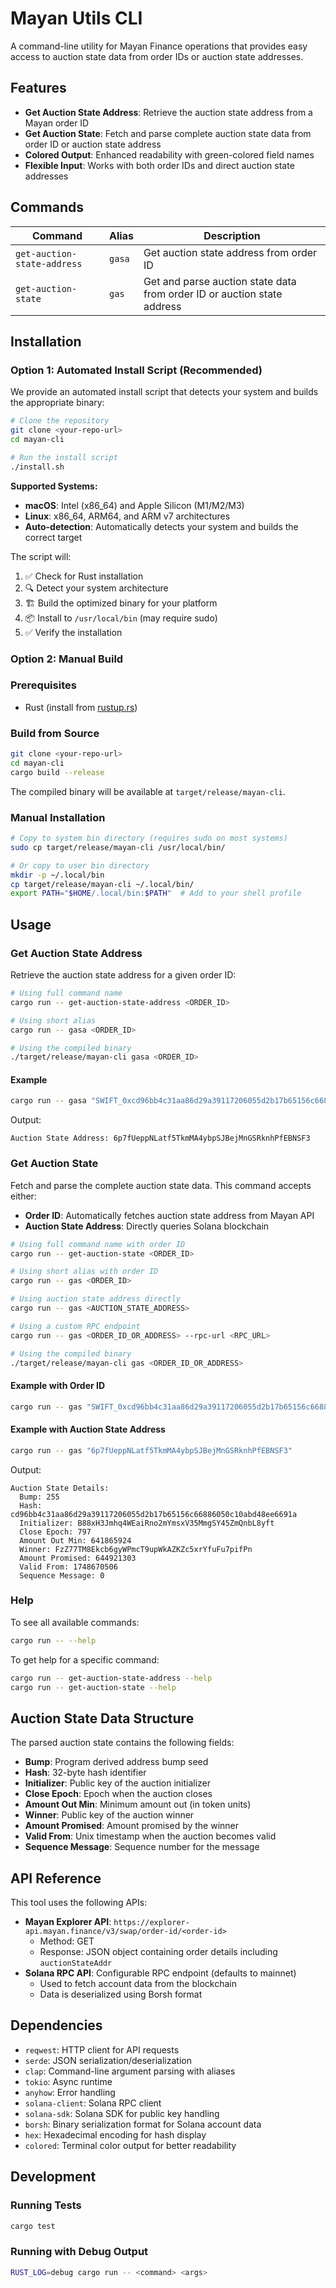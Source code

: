 # Mayan Utils CLI

A command-line utility for Mayan Finance operations that provides easy access to auction state data from order IDs or auction state addresses.

## Features

- **Get Auction State Address**: Retrieve the auction state address from a Mayan order ID
- **Get Auction State**: Fetch and parse complete auction state data from order ID or auction state address
- **Colored Output**: Enhanced readability with green-colored field names
- **Flexible Input**: Works with both order IDs and direct auction state addresses

## Commands

| Command | Alias | Description |
|---------|-------|-------------|
| `get-auction-state-address` | `gasa` | Get auction state address from order ID |
| `get-auction-state` | `gas` | Get and parse auction state data from order ID or auction state address |

## Installation

### Option 1: Automated Install Script (Recommended)

We provide an automated install script that detects your system and builds the appropriate binary:

```bash
# Clone the repository
git clone <your-repo-url>
cd mayan-cli

# Run the install script
./install.sh
```

**Supported Systems:**
- **macOS**: Intel (x86_64) and Apple Silicon (M1/M2/M3)
- **Linux**: x86_64, ARM64, and ARM v7 architectures
- **Auto-detection**: Automatically detects your system and builds the correct target

The script will:
1. ✅ Check for Rust installation
2. 🔍 Detect your system architecture
3. 🏗️ Build the optimized binary for your platform
4. 📦 Install to `/usr/local/bin` (may require sudo)
5. ✅ Verify the installation

### Option 2: Manual Build

### Prerequisites

- Rust (install from [rustup.rs](https://rustup.rs/))

### Build from Source

```bash
git clone <your-repo-url>
cd mayan-cli
cargo build --release
```

The compiled binary will be available at `target/release/mayan-cli`.

### Manual Installation

```bash
# Copy to system bin directory (requires sudo on most systems)
sudo cp target/release/mayan-cli /usr/local/bin/

# Or copy to user bin directory
mkdir -p ~/.local/bin
cp target/release/mayan-cli ~/.local/bin/
export PATH="$HOME/.local/bin:$PATH"  # Add to your shell profile
```

## Usage

### Get Auction State Address

Retrieve the auction state address for a given order ID:

```bash
# Using full command name
cargo run -- get-auction-state-address <ORDER_ID>

# Using short alias
cargo run -- gasa <ORDER_ID>

# Using the compiled binary
./target/release/mayan-cli gasa <ORDER_ID>
```

#### Example

```bash
cargo run -- gasa "SWIFT_0xcd96bb4c31aa86d29a39117206055d2b17b65156c66886050c10abd48ee6691a"
```

Output:
```
Auction State Address: 6p7fUeppNLatf5TkmMA4ybpSJBejMnGSRknhPfEBNSF3
```

### Get Auction State

Fetch and parse the complete auction state data. This command accepts either:
- **Order ID**: Automatically fetches auction state address from Mayan API
- **Auction State Address**: Directly queries Solana blockchain

```bash
# Using full command name with order ID
cargo run -- get-auction-state <ORDER_ID>

# Using short alias with order ID
cargo run -- gas <ORDER_ID>

# Using auction state address directly
cargo run -- gas <AUCTION_STATE_ADDRESS>

# Using a custom RPC endpoint
cargo run -- gas <ORDER_ID_OR_ADDRESS> --rpc-url <RPC_URL>

# Using the compiled binary
./target/release/mayan-cli gas <ORDER_ID_OR_ADDRESS>
```

#### Example with Order ID

```bash
cargo run -- gas "SWIFT_0xcd96bb4c31aa86d29a39117206055d2b17b65156c66886050c10abd48ee6691a"
```

#### Example with Auction State Address

```bash
cargo run -- gas "6p7fUeppNLatf5TkmMA4ybpSJBejMnGSRknhPfEBNSF3"
```

Output:
```
Auction State Details:
  Bump: 255
  Hash: cd96bb4c31aa86d29a39117206055d2b17b65156c66886050c10abd48ee6691a
  Initializer: B88xH3Jmhq4WEaiRno2mYmsxV35MmgSY45ZmQnbL8yft
  Close Epoch: 797
  Amount Out Min: 641865924
  Winner: FzZ77TM8Ekcb6gyWPmcT9upWkAZKZc5xrYfuFu7pifPn
  Amount Promised: 644921303
  Valid From: 1748670506
  Sequence Message: 0
```

### Help

To see all available commands:

```bash
cargo run -- --help
```

To get help for a specific command:

```bash
cargo run -- get-auction-state-address --help
cargo run -- get-auction-state --help
```

## Auction State Data Structure

The parsed auction state contains the following fields:

- **Bump**: Program derived address bump seed
- **Hash**: 32-byte hash identifier
- **Initializer**: Public key of the auction initializer
- **Close Epoch**: Epoch when the auction closes
- **Amount Out Min**: Minimum amount out (in token units)
- **Winner**: Public key of the auction winner
- **Amount Promised**: Amount promised by the winner
- **Valid From**: Unix timestamp when the auction becomes valid
- **Sequence Message**: Sequence number for the message

## API Reference

This tool uses the following APIs:
- **Mayan Explorer API**: `https://explorer-api.mayan.finance/v3/swap/order-id/<order-id>`
  - Method: GET
  - Response: JSON object containing order details including `auctionStateAddr`
- **Solana RPC API**: Configurable RPC endpoint (defaults to mainnet)
  - Used to fetch account data from the blockchain
  - Data is deserialized using Borsh format

## Dependencies

- `reqwest`: HTTP client for API requests
- `serde`: JSON serialization/deserialization
- `clap`: Command-line argument parsing with aliases
- `tokio`: Async runtime
- `anyhow`: Error handling
- `solana-client`: Solana RPC client
- `solana-sdk`: Solana SDK for public key handling
- `borsh`: Binary serialization format for Solana account data
- `hex`: Hexadecimal encoding for hash display
- `colored`: Terminal color output for better readability

## Development

### Running Tests

```bash
cargo test
```

### Running with Debug Output

```bash
RUST_LOG=debug cargo run -- <command> <args>
```
